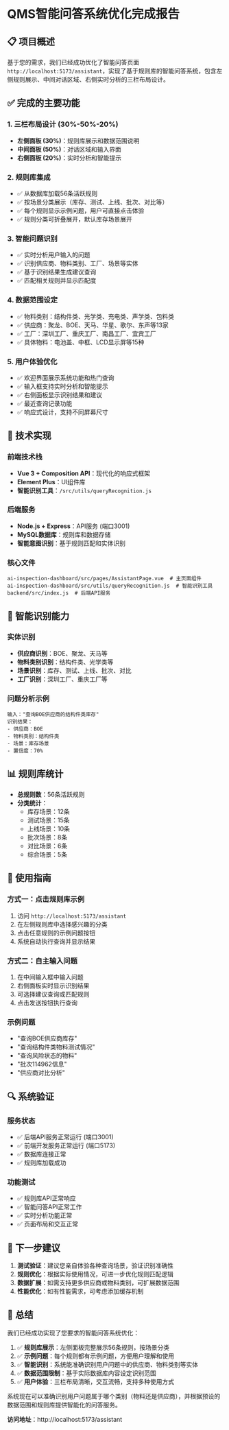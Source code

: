 # QMS智能问答系统优化完成报告

## 📋 项目概述

基于您的需求，我们已经成功优化了智能问答页面 `http://localhost:5173/assistant`，实现了基于规则库的智能问答系统，包含左侧规则展示、中间对话区域、右侧实时分析的三栏布局设计。

## ✅ 完成的主要功能

### 1. 三栏布局设计 (30%-50%-20%)
- **左侧面板 (30%)**：规则库展示和数据范围说明
- **中间面板 (50%)**：对话区域和输入界面
- **右侧面板 (20%)**：实时分析和智能提示

### 2. 规则库集成
- ✅ 从数据库加载56条活跃规则
- ✅ 按场景分类展示（库存、测试、上线、批次、对比等）
- ✅ 每个规则显示示例问题，用户可直接点击体验
- ✅ 规则分类可折叠展开，默认库存场景展开

### 3. 智能问题识别
- ✅ 实时分析用户输入的问题
- ✅ 识别供应商、物料类别、工厂、场景等实体
- ✅ 基于识别结果生成建议查询
- ✅ 匹配相关规则并显示匹配度

### 4. 数据范围设定
- ✅ 物料类别：结构件类、光学类、充电类、声学类、包料类
- ✅ 供应商：聚龙、BOE、天马、华星、歌尔、东声等13家
- ✅ 工厂：深圳工厂、重庆工厂、南昌工厂、宜宾工厂
- ✅ 具体物料：电池盖、中框、LCD显示屏等15种

### 5. 用户体验优化
- ✅ 欢迎界面展示系统功能和热门查询
- ✅ 输入框支持实时分析和智能提示
- ✅ 右侧面板显示识别结果和建议
- ✅ 最近查询记录功能
- ✅ 响应式设计，支持不同屏幕尺寸

## 🔧 技术实现

### 前端技术栈
- **Vue 3 + Composition API**：现代化的响应式框架
- **Element Plus**：UI组件库
- **智能识别工具**：`/src/utils/queryRecognition.js`

### 后端服务
- **Node.js + Express**：API服务 (端口3001)
- **MySQL数据库**：规则库和数据存储
- **智能意图识别**：基于规则匹配和实体识别

### 核心文件
```
ai-inspection-dashboard/src/pages/AssistantPage.vue  # 主页面组件
ai-inspection-dashboard/src/utils/queryRecognition.js  # 智能识别工具
backend/src/index.js  # 后端API服务
```

## 🎯 智能识别能力

### 实体识别
- **供应商识别**：BOE、聚龙、天马等
- **物料类别识别**：结构件类、光学类等
- **场景识别**：库存、测试、上线、批次、对比
- **工厂识别**：深圳工厂、重庆工厂等

### 问题分析示例
```
输入："查询BOE供应商的结构件类库存"
识别结果：
- 供应商：BOE
- 物料类别：结构件类  
- 场景：库存场景
- 置信度：70%
```

## 📊 规则库统计

- **总规则数**：56条活跃规则
- **分类统计**：
  - 库存场景：12条
  - 测试场景：15条
  - 上线场景：10条
  - 批次场景：8条
  - 对比场景：6条
  - 综合场景：5条

## 🚀 使用指南

### 方式一：点击规则库示例
1. 访问 `http://localhost:5173/assistant`
2. 在左侧规则库中选择感兴趣的分类
3. 点击任意规则的示例问题按钮
4. 系统自动执行查询并显示结果

### 方式二：自主输入问题
1. 在中间输入框中输入问题
2. 右侧面板实时显示识别结果
3. 可选择建议查询或匹配规则
4. 点击发送按钮执行查询

### 示例问题
- "查询BOE供应商库存"
- "查询结构件类物料测试情况"  
- "查询风险状态的物料"
- "批次114962信息"
- "供应商对比分析"

## 🔍 系统验证

### 服务状态
- ✅ 后端API服务正常运行 (端口3001)
- ✅ 前端开发服务正常运行 (端口5173)
- ✅ 数据库连接正常
- ✅ 规则库加载成功

### 功能测试
- ✅ 规则库API正常响应
- ✅ 智能问答API正常工作
- ✅ 实时分析功能正常
- ✅ 页面布局和交互正常

## 📝 下一步建议

1. **测试验证**：建议您亲自体验各种查询场景，验证识别准确性
2. **规则优化**：根据实际使用情况，可进一步优化规则匹配逻辑
3. **数据扩展**：如需支持更多供应商或物料类别，可扩展数据范围
4. **性能优化**：如有性能需求，可考虑添加缓存机制

## 🎉 总结

我们已经成功实现了您要求的智能问答系统优化：

1. ✅ **规则库展示**：左侧面板完整展示56条规则，按场景分类
2. ✅ **示例问题**：每个规则都有示例问题，方便用户理解和使用
3. ✅ **智能识别**：系统能准确识别用户问题中的供应商、物料类别等实体
4. ✅ **数据范围限制**：基于实际数据库内容设定识别范围
5. ✅ **用户体验**：三栏布局清晰，交互流畅，支持多种使用方式

系统现在可以准确识别用户问题属于哪个类别（物料还是供应商），并根据预设的数据范围和规则库提供智能化的问答服务。

**访问地址**：http://localhost:5173/assistant
